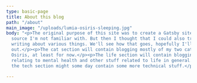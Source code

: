 ```yaml
---
type: basic-page
title: About this blog
path: "/about"
main_image: "/uploads/lumia-osiris-sleeping.jpg"
body: "<p>The original purpose of this site was to create a Gatsby site with a data
  source I'm not familiar with. But then I thought that I could also try to start
  writing about various things. We'll see how that goes, hopefully I'll get some content
  out.</p><p>The cat section will contain blogging mostly of my two cats, Lumia and
  Osiris, at least for now.</p><p>The life section will contain blogging about things
  relating to mental health and other stuff related to life in general.</p><p>And
  the tech section might some day contain some more technical stuff.</p>"

---
```

